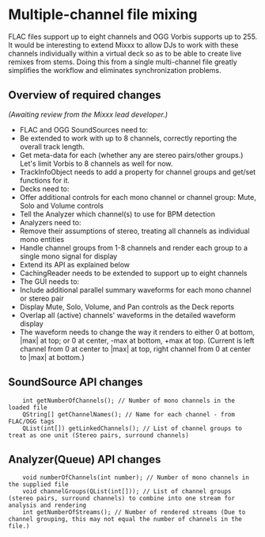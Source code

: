 # Multiple-channel file mixing

FLAC files support up to eight channels and OGG Vorbis supports up to
255. It would be interesting to extend Mixxx to allow DJs to work with
these channels individually within a virtual deck so as to be able to
create live remixes from stems. Doing this from a single multi-channel
file greatly simplifies the workflow and eliminates synchronization
problems.

## Overview of required changes

*(Awaiting review from the Mixxx lead developer.)*

  - FLAC and OGG SoundSources need to:
  - Be extended to work with up to 8 channels, correctly reporting the
    overall track length.
  - Get meta-data for each (whether any are stereo pairs/other groups.)
    Let's limit Vorbis to 8 channels as well for now.
  - TrackInfoObject needs to add a property for channel groups and
    get/set functions for it.
  - Decks need to:
  - Offer additional controls for each mono channel or channel group:
    Mute, Solo and Volume controls 
  - Tell the Analyzer which channel(s) to use for BPM detection
  - Analyzers need to:
  - Remove their assumptions of stereo, treating all channels as
    individual mono entities
  - Handle channel groups from 1-8 channels and render each group to a
    single mono signal for display
  - Extend its API as explained below
  - CachingReader needs to be extended to support up to eight channels
  - The GUI needs to:
  - Include additional parallel summary waveforms for each mono channel
    or stereo pair
  - Display Mute, Solo, Volume, and Pan controls as the Deck reports
  - Overlap all (active) channels' waveforms in the detailed waveform
    display
  - The waveform needs to change the way it renders to either 0 at
    bottom, |max| at top; or 0 at center, -max at bottom, +max at top.
    (Current is left channel from 0 at center to |max| at top, right
    channel from 0 at center to |max| at bottom.)

## SoundSource API changes

``` 
    int getNumberOfChannels(); // Number of mono channels in the loaded file
    QString[] getChannelNames(); // Name for each channel - from FLAC/OGG tags
    QList(int[]) getLinkedChannels(); // List of channel groups to treat as one unit (Stereo pairs, surround channels)
```

## Analyzer(Queue) API changes

``` 
    void numberOfChannels(int number); // Number of mono channels in the supplied file
    void channelGroups(QList(int[])); // List of channel groups (stereo pairs, surround channels) to combine into one stream for analysis and rendering
    int getNumberOfStreams(); // Number of rendered streams (Due to channel grouping, this may not equal the number of channels in the file.)
```
